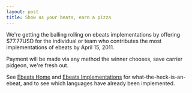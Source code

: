 ```yaml
--- 
layout: post
title: Show us your beats, earn a pizza
---
```

We're getting the balling rolling on ebeats implementations by
offering $77.77USD for the individual or team who contributes the most 
implementations of ebeats by April 15, 2011.  

Payment will be made via any method the winner chooses, save 
carrier pidgeon, we're fresh out.

See [Ebeats Home](http://ebeats.org) and 
[Ebeats Implementations](https://github.com/rubyists/ebeats-implementations)
for what-the-heck-is-an-ebeat, and to see which languages have already been
implemented.

